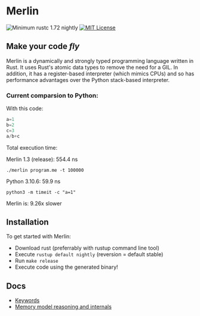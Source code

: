 # Merlin

![Minimum rustc 1.72 nightly](https://img.shields.io/badge/rustc-1.72%20nightly-brightgreen)
[![MIT License](https://img.shields.io/badge/License-MIT-informational)](LICENSE)

<h2><strong>Make your code <i>fly</i></strong></h2>

Merlin is a dynamically and strongly typed programming language written in Rust. It uses Rust's atomic data types to remove the need for a GIL.
In addition, it has a register-based interpreter (which mimics CPUs) and so has performance advantages over the Python stack-based interpreter.

### Current comparsion to Python:

With this code:
```Python
a=1
b=2
c=3
a/b+c
```
Total execution time:

Merlin 1.3 (release): 554.4 ns

`./merlin program.me -t 100000`

Python 3.10.6: 59.9 ns 

`python3 -m timeit -c "a=1"`

Merlin is: 9.26x slower

## Installation
To get started with Merlin:
- Download rust (preferrably with rustup command line tool)
- Execute `rustup default nightly` (reversion = default stable)
- Run `make release`
- Execute code using the generated binary!

## Docs
- [Keywords](docs/keywords.md)
- [Memory model reasoning and internals](docs/memory_model.md)